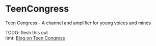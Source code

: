 # TeenCongress
Teen Congress - A channel and amplifier for young voices and minds

TODO: flesh this out  
itmt: [Blog on Teen Congress](https://supersammetry.com/20200616-TeenCongress/)
